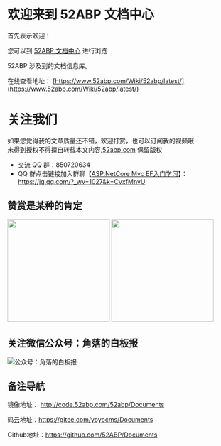 # 欢迎来到 52ABP 文档中心

首先表示欢迎！

 
您可以到 [52ABP 文档中心](https://www.52abp.com/wiki/index) 进行浏览

52ABP 涉及到的文档信息库。

在线查看地址： [https://www.52abp.com/Wiki/52abp/latest/](https://www.52abp.com/Wiki/52abp/latest/) </br>


 
# 关注我们

 如果您觉得我的文章质量还不错，欢迎打赏，也可以订阅我的视频哦 </br>
 未得到授权不得擅自转载本文内容,[52abp.com](https://www.52abp.com/) 保留版权</br>
- 交流 QQ 群：850720634 
- QQ 群点击链接加入群聊【[ASP.NetCore Mvc EF入门学习](https://jq.qq.com/?_wv=1027&k=CvxfMnvU)】：https://jq.qq.com/?_wv=1027&k=CvxfMnvU</br>
 
## 赞赏是某种的肯定

<p class="center">

<img src="https://www.52abp.com/imgs/money-QR/alipay.png" width="230">

<img src="https://www.52abp.com/imgs/money-QR/wechatpay.jpg"  width="230">
</p>

## 关注微信公众号：角落的白板报

![公众号：角落的白板报](https://git.imweb.io/werltm/picturebed/raw/master/yoyomooc/aspnet/jiaoluowechat.png)


## 备注导航



镜像地址： http://code.52abp.com/52abp/Documents

码云地址：https://gitee.com/yoyocms/Documents

Github地址：https://github.com/52ABP/Documents

